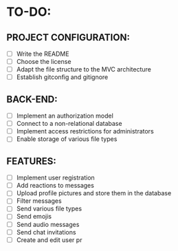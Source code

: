 # TO-DO:

## PROJECT CONFIGURATION:

- [ ] Write the README
- [ ] Choose the license
- [ ] Adapt the file structure to the MVC architecture
- [ ] Establish gitconfig and gitignore

## BACK-END:

- [ ] Implement an authorization model
- [ ] Connect to a non-relational database
- [ ] Implement access restrictions for administrators
- [ ] Enable storage of various file types

## FEATURES:

- [ ] Implement user registration
- [ ] Add reactions to messages
- [ ] Upload profile pictures and store them in the database
- [ ] Filter messages
- [ ] Send various file types
- [ ] Send emojis
- [ ] Send audio messages
- [ ] Send chat invitations
- [ ] Create and edit user pr
